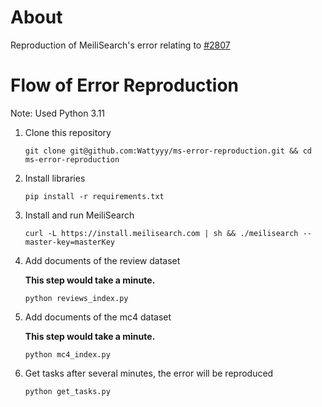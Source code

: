 # About

Reproduction of MeiliSearch's error relating to [#2807](https://github.com/meilisearch/meilisearch/issues/2807)

# Flow of Error Reproduction

Note: Used Python 3.11

1. Clone this repository

   ```
   git clone git@github.com:Wattyyy/ms-error-reproduction.git && cd ms-error-reproduction
   ```

2. Install libraries

   ```
   pip install -r requirements.txt
   ```

3. Install and run MeiliSearch

   ```
   curl -L https://install.meilisearch.com | sh && ./meilisearch --master-key=masterKey
   ```

4. Add documents of the review dataset

   **This step would take a minute.**

   ```
   python reviews_index.py
   ```

5. Add documents of the mc4 dataset

   **This step would take a minute.**

   ```
   python mc4_index.py
   ```

6. Get tasks after several minutes, the error will be reproduced


   ```
   python get_tasks.py
   ```
